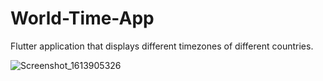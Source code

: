 # World-Time-App
Flutter application that displays different timezones of different countries.

![Screenshot_1613905326](https://user-images.githubusercontent.com/65963713/108623583-c8342b80-7450-11eb-8520-5a8579b5be25.png) 
